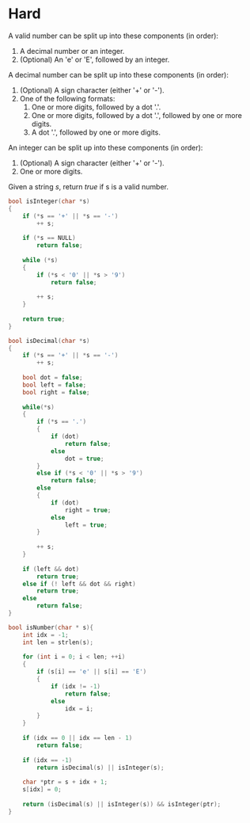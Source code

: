 # Hard

A valid number can be split up into these components (in order):

1. A decimal number or an integer.
1. (Optional) An 'e' or 'E', followed by an integer.

A decimal number can be split up into these components (in order):

1. (Optional) A sign character (either '+' or '-').
1. One of the following formats:
   1. One or more digits, followed by a dot '.'.
   1. One or more digits, followed by a dot '.', followed by one or more digits.
   1. A dot '.', followed by one or more digits.

An integer can be split up into these components (in order):

1. (Optional) A sign character (either '+' or '-').
1. One or more digits.

Given a string $s$, return $true$ if s is a valid number.

```c
bool isInteger(char *s)
{
    if (*s == '+' || *s == '-')
        ++ s;
    
    if (*s == NULL)
        return false;
    
    while (*s)
    {
        if (*s < '0' || *s > '9')
            return false;
        
        ++ s;
    }
    
    return true;
}

bool isDecimal(char *s)
{
    if (*s == '+' || *s == '-')
        ++ s;
    
    bool dot = false;
    bool left = false;
    bool right = false;
    
    while(*s)
    {
        if (*s == '.')
        {
            if (dot)
                return false;
            else
                dot = true;
        }
        else if (*s < '0' || *s > '9')
            return false;
        else
        {
            if (dot)
                right = true;
            else
                left = true;
        }
        
        ++ s;
    }
    
    if (left && dot)
        return true;
    else if (! left && dot && right)
        return true;
    else 
        return false;
}

bool isNumber(char * s){
    int idx = -1;
    int len = strlen(s);
    
    for (int i = 0; i < len; ++i)
    {
        if (s[i] == 'e' || s[i] == 'E')
        {
            if (idx != -1)
                return false;
            else
                idx = i;
        }
    }
    
    if (idx == 0 || idx == len - 1)
        return false;
    
    if (idx == -1)
        return isDecimal(s) || isInteger(s);
    
    char *ptr = s + idx + 1;
    s[idx] = 0;
    
    return (isDecimal(s) || isInteger(s)) && isInteger(ptr);
}
```

